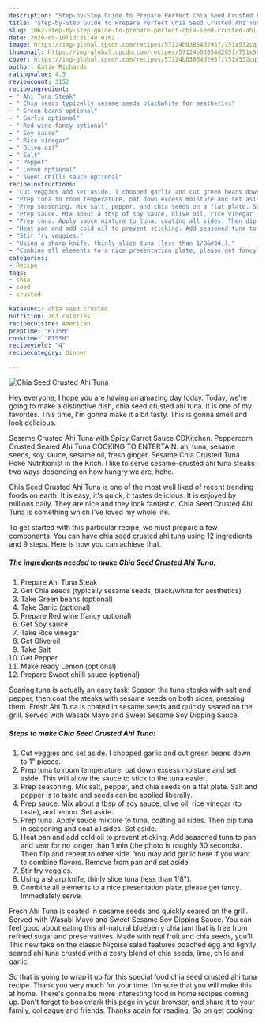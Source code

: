 ```yaml
---
description: "Step-by-Step Guide to Prepare Perfect Chia Seed Crusted Ahi Tuna"
title: "Step-by-Step Guide to Prepare Perfect Chia Seed Crusted Ahi Tuna"
slug: 1062-step-by-step-guide-to-prepare-perfect-chia-seed-crusted-ahi-tuna
date: 2020-09-10T13:31:48.016Z
image: https://img-global.cpcdn.com/recipes/57124b03854d295f/751x532cq70/chia-seed-crusted-ahi-tuna-recipe-main-photo.jpg
thumbnail: https://img-global.cpcdn.com/recipes/57124b03854d295f/751x532cq70/chia-seed-crusted-ahi-tuna-recipe-main-photo.jpg
cover: https://img-global.cpcdn.com/recipes/57124b03854d295f/751x532cq70/chia-seed-crusted-ahi-tuna-recipe-main-photo.jpg
author: Katie Richards
ratingvalue: 4.5
reviewcount: 3152
recipeingredient:
- " Ahi Tuna Steak"
- " Chia seeds typically sesame seeds blackwhite for aesthetics"
- " Green beans optional"
- " Garlic optional"
- " Red wine fancy optional"
- " Soy sauce"
- " Rice vinegar"
- " Olive oil"
- " Salt"
- " Pepper"
- " Lemon optional"
- " Sweet chilli sauce optional"
recipeinstructions:
- "Cut veggies and set aside. I chopped garlic and cut green beans down to 1&#34; pieces."
- "Prep tuna to room temperature, pat down excess moisture and set aside. This will allow the sauce to stick to the tuna easier."
- "Prep seasoning. Mix salt, pepper, and chia seeds on a flat plate. Salt and pepper is to taste and seeds can be applied liberally."
- "Prep sauce. Mix about a tbsp of soy sauce, olive oil, rice vinegar (to taste), and lemon. Set aside."
- "Prep tuna. Apply sauce mixture to tuna, coating all sides. Then dip tuna in seasoning and coat all sides. Set aside."
- "Heat pan and add cold oil to prevent sticking. Add seasoned tuna to pan and sear for no longer than 1 min (the photo is roughly 30 seconds). Then flip and repeat to other side. You may add garlic here if you want to combine flavors. Remove from pan and set aside."
- "Stir fry veggies."
- "Using a sharp knife, thinly slice tuna (less than 1/8&#34;)."
- "Combine all elements to a nice presentation plate, please get fancy. Immediately serve."
categories:
- Recipe
tags:
- chia
- seed
- crusted

katakunci: chia seed crusted 
nutrition: 203 calories
recipecuisine: American
preptime: "PT15M"
cooktime: "PT55M"
recipeyield: "4"
recipecategory: Dinner

---
```



![Chia Seed Crusted Ahi Tuna](https://img-global.cpcdn.com/recipes/57124b03854d295f/751x532cq70/chia-seed-crusted-ahi-tuna-recipe-main-photo.jpg)

Hey everyone, I hope you are having an amazing day today. Today, we're going to make a distinctive dish, chia seed crusted ahi tuna. It is one of my favorites. This time, I'm gonna make it a bit tasty. This is gonna smell and look delicious.

Sesame Crusted Ahi Tuna with Spicy Carrot Sauce CDKitchen. Peppercorn Crusted Seared Ahi Tuna COOKING TO ENTERTAIN. ahi tuna, sesame seeds, soy sauce, sesame oil, fresh ginger. Sesame Chia Crusted Tuna Poke Nutritionist in the Kitch. I like to serve sesame-crusted ahi tuna steaks two ways depending on how hungry we are, hehe.

Chia Seed Crusted Ahi Tuna is one of the most well liked of recent trending foods on earth. It is easy, it's quick, it tastes delicious. It is enjoyed by millions daily. They are nice and they look fantastic. Chia Seed Crusted Ahi Tuna is something which I've loved my whole life.


To get started with this particular recipe, we must prepare a few components. You can have chia seed crusted ahi tuna using 12 ingredients and 9 steps. Here is how you can achieve that.

<!--inarticleads1-->

##### The ingredients needed to make Chia Seed Crusted Ahi Tuna:

1. Prepare  Ahi Tuna Steak
1. Get  Chia seeds (typically sesame seeds, black/white for aesthetics)
1. Take  Green beans (optional)
1. Take  Garlic (optional)
1. Prepare  Red wine (fancy optional)
1. Get  Soy sauce
1. Take  Rice vinegar
1. Get  Olive oil
1. Take  Salt
1. Get  Pepper
1. Make ready  Lemon (optional)
1. Prepare  Sweet chilli sauce (optional)


Searing tuna is actually an easy task! Season the tuna steaks with salt and pepper, then coat the steaks with sesame seeds on both sides, pressing them. Fresh Ahi Tuna is coated in sesame seeds and quickly seared on the grill. Served with Wasabi Mayo and Sweet Sesame Soy Dipping Sauce. 

<!--inarticleads2-->

##### Steps to make Chia Seed Crusted Ahi Tuna:

1. Cut veggies and set aside. I chopped garlic and cut green beans down to 1&#34; pieces.
1. Prep tuna to room temperature, pat down excess moisture and set aside. This will allow the sauce to stick to the tuna easier.
1. Prep seasoning. Mix salt, pepper, and chia seeds on a flat plate. Salt and pepper is to taste and seeds can be applied liberally.
1. Prep sauce. Mix about a tbsp of soy sauce, olive oil, rice vinegar (to taste), and lemon. Set aside.
1. Prep tuna. Apply sauce mixture to tuna, coating all sides. Then dip tuna in seasoning and coat all sides. Set aside.
1. Heat pan and add cold oil to prevent sticking. Add seasoned tuna to pan and sear for no longer than 1 min (the photo is roughly 30 seconds). Then flip and repeat to other side. You may add garlic here if you want to combine flavors. Remove from pan and set aside.
1. Stir fry veggies.
1. Using a sharp knife, thinly slice tuna (less than 1/8&#34;).
1. Combine all elements to a nice presentation plate, please get fancy. Immediately serve.


Fresh Ahi Tuna is coated in sesame seeds and quickly seared on the grill. Served with Wasabi Mayo and Sweet Sesame Soy Dipping Sauce. You can feel good about eating this all-natural blueberry chia jam that is free from refined sugar and preservatives. Made with real fruit and chia seeds, you&#39;ll. This new take on the classic Niçoise salad features poached egg and lightly seared ahi tuna crusted with a zesty blend of chia seeds, lime, chile and garlic. 

So that is going to wrap it up for this special food chia seed crusted ahi tuna recipe. Thank you very much for your time. I'm sure that you will make this at home. There's gonna be more interesting food in home recipes coming up. Don't forget to bookmark this page in your browser, and share it to your family, colleague and friends. Thanks again for reading. Go on get cooking!
